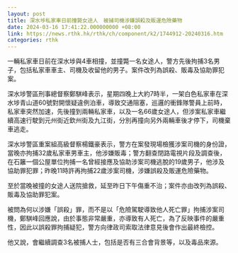 ```yaml
---
layout: post
title: 深水埗私家車日前撞斃女途人　被捕司機涉嫌誤殺及販運危險藥物
date: 2024-03-16 17:41:22.000000000 +08:00
link: https://news.rthk.hk/rthk/ch/component/k2/1744912-20240316.htm
categories: rthk
---
```


一輛私家車日前在深水埗與4車相撞，並撞斃一名女途人，警方先後拘捕3名男子，包括私家車車主、司機及收留他的男子。案件改列為誤殺、販毒及協助罪犯案。

深水埗警區刑事總督察鄭騏峰表示，星期四晚上大約7時半，一架白色私家車在深水埗青山道60號對開懷疑違例泊車，導致交通阻塞，巡邏的衝鋒隊警員上前時，私家車突然加速，先後撞到兩輛私家車，以及一名66歲女途人，但涉案私家車繼續高速行駛到元州街近欽州街及九江街，分別再撞向另外兩輛車後才停下，司機棄車逃走。

深水埗警區重案組高級督察楊鐵豪表示，警方在案發現場檢獲涉案司機的身份證，當晚亦拘捕32歲私家車男車主，他涉嫌販毒；警方翻查閉路電視片段及調查後，在石籬一個公屋單位拘捕一名曾經接應及協助涉案司機逃脫的19歲男子，他涉及協助罪犯罪；昨晚11時許再拘捕22歲涉案司機，涉嫌誤殺及販運危險藥物。

至於當晚被撞的女途人送院搶救，延至昨日下午傷重不治；案件亦由改列為誤殺、販毒及協助罪犯案。

被問為何以涉嫌「誤殺」罪，而不是以「危險駕駛導致他人死亡罪」拘捕涉案司機，鄭騏峰回應說，由於事態非常嚴重，亦導致有人死亡，為了反映事件的嚴重性，因此以誤殺罪拘捕疑犯，警方向律政司索取法律意見後會作出最終檢控。

他又說，會繼續調查3名被捕人士，包括是否有三合會背景等，以及毒品來源。
